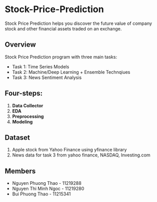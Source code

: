 # Stock-Price-Prediction
Stock Price Prediction helps you discover the future value of company stock and other financial assets traded on an exchange.

## Overview

Stock Price Prediction program with three main tasks:
- Task 1: Time Series Models
- Task 2: Machine/Deep Learning + Ensemble Technqiues
- Task 3: News Sentiment Analysis

## Four-steps:
1. **Data Collector**
2. **EDA**
3. **Preprocessing**
4. **Modeling**

## Dataset
1. Apple stock from Yahoo Finance using yfinance library
2. News data for task 3 from yahoo finance, NASDAQ, Investing.com

## Members
* Nguyen Phuong Thao - 11219288
* Nguyen Thi Minh Ngoc - 11219280
* Bui Phuong Thao - 11215341
